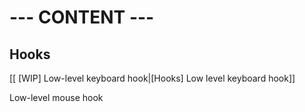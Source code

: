 # --- CONTENT --- #

## Hooks ##

  [[ \[WIP\] Low-level keyboard hook|[Hooks] Low level keyboard hook]]

  Low-level mouse hook